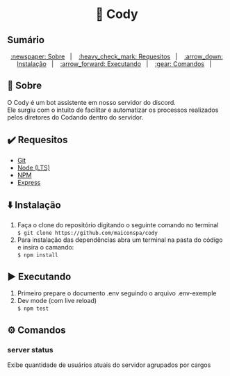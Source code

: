 <h1 align="center">🤖 Cody</h1>

## Sumário

<p align="center">
  <a href="#newspaper-sobre">:newspaper: Sobre</a>&nbsp;&nbsp;&nbsp;|&nbsp;&nbsp;&nbsp;
  <a href="#heavy_check_mark-requesitos">:heavy_check_mark: Requesitos</a>&nbsp;&nbsp;&nbsp;|&nbsp;&nbsp;&nbsp;
  <a href="#arrow_down-instalação">:arrow_down: Instalação</a>&nbsp;&nbsp;&nbsp;|&nbsp;&nbsp;&nbsp;
  <a href="#arrow_forward-executando">:arrow_forward: Executando</a>&nbsp;&nbsp;&nbsp;|&nbsp;&nbsp;&nbsp;
  <a href="#gear-comandos">:gear: Comandos</a>&nbsp;&nbsp;&nbsp;|&nbsp;&nbsp;&nbsp;
</p>

## :newspaper: Sobre

O Cody é um bot assistente em nosso servidor do discord.</br>
Ele surgiu com o intuito de facilitar e automatizar os processos realizados pelos diretores do Codando dentro do servidor.

## :heavy_check_mark: Requesitos

<ul>
  <li><a href="https://git-scm.com/downloads">Git</a></li>
  <li><a href='https://nodejs.org/en/'>Node (LTS)</a></li>
  <li><a href='https://www.npmjs.com'>NPM</a></li>
  <li><a href="https://expressjs.com/pt-br/starter/installing.html" target="_blank">Express</a></li>
</ul>

## :arrow_down: Instalação
<ol>
  <li>
    Faça o clone do repositório digitando o seguinte comando no terminal</br>
    <code>$ git clone https://github.com/maiconspa/cody</code>
  </li>
  
  <li>
    Para instalação das dependências abra um terminal na pasta do código e insira o camando:</br>
    <code>$ npm install</code>
  </li>
</ol>

## :arrow_forward: Executando
<ol>
    <li>Primeiro prepare o documento .env seguindo o arquivo .env-exemple</li>
    <li>
      Dev mode (com live reload)</br>
      <code>$ npm test</code>
    </li>
</ol>

## :gear: Comandos

<h3 id='server-log'>server status</h3>
Exibe quantidade de usuários atuais do servidor agrupados por cargos
